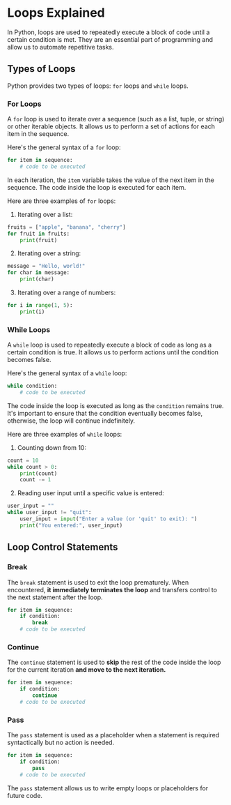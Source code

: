 # Loops Explained

In Python, loops are used to repeatedly execute a block of code until a certain condition is met. They are an essential part of programming and allow us to automate repetitive tasks.

## Types of Loops

Python provides two types of loops: `for` loops and `while` loops.

### For Loops

A `for` loop is used to iterate over a sequence (such as a list, tuple, or string) or other iterable objects. It allows us to perform a set of actions for each item in the sequence.

Here's the general syntax of a `for` loop:

```python
for item in sequence:
    # code to be executed
```

In each iteration, the `item` variable takes the value of the next item in the sequence. The code inside the loop is executed for each item.

Here are three examples of `for` loops:

1. Iterating over a list:
```python
fruits = ["apple", "banana", "cherry"]
for fruit in fruits:
    print(fruit)
```

2. Iterating over a string:
```python
message = "Hello, world!"
for char in message:
    print(char)
```

3. Iterating over a range of numbers:
```python
for i in range(1, 5):
    print(i)
```

### While Loops

A `while` loop is used to repeatedly execute a block of code as long as a certain condition is true. It allows us to perform actions until the condition becomes false.

Here's the general syntax of a `while` loop:

```python
while condition:
    # code to be executed
```

The code inside the loop is executed as long as the `condition` remains true. It's important to ensure that the condition eventually becomes false, otherwise, the loop will continue indefinitely.

Here are three examples of `while` loops:

1. Counting down from 10:
```python
count = 10
while count > 0:
    print(count)
    count -= 1
```

2. Reading user input until a specific value is entered:
```python
user_input = ""
while user_input != "quit":
    user_input = input("Enter a value (or 'quit' to exit): ")
    print("You entered:", user_input)
```


## Loop Control Statements

### Break 

The `break` statement is used to exit the loop prematurely. When encountered, **it immediately terminates the loop** and transfers control to the next statement after the loop.

```python
for item in sequence:
    if condition:
        break
    # code to be executed
```

### Continue 

The `continue` statement is used to **skip** the rest of the code inside the loop for the current iteration **and move to the next iteration.**

```python
for item in sequence:
    if condition:
        continue
    # code to be executed
```

### Pass 

The `pass` statement is used as a placeholder when a statement is required syntactically but no action is needed.

```python
for item in sequence:
    if condition:
        pass
    # code to be executed
```

The `pass` statement allows us to write empty loops or placeholders for future code.
